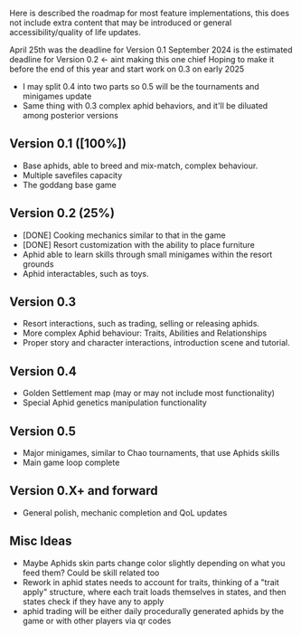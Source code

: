 Here is described the roadmap for most feature implementations, this does not include extra content that may be introduced or general accessibility/quality of life updates.

April 25th was the deadline for Version 0.1
September 2024 is the estimated deadline for Version 0.2 <- aint making this one chief
Hoping to make it before the end of this year and start work on 0.3 on early 2025
+ I may split 0.4 into two parts so 0.5 will be the tournaments and minigames update
+ Same thing with 0.3 complex aphid behaviors, and it'll be diluated among posterior versions
## Version 0.1 ([100%])
- Base aphids, able to breed and mix-match, complex behaviour.
- Multiple savefiles capacity
- The goddang base game
## Version 0.2 (25%)
- [DONE] Cooking mechanics similar to that in the game
- [DONE] Resort customization with the ability to place furniture
- Aphid able to learn skills through small minigames within the resort grounds
- Aphid interactables, such as toys.
## Version 0.3
- Resort interactions, such as trading, selling or releasing aphids.
- More complex Aphid behaviour: Traits, Abilities and Relationships
- Proper story and character interactions, introduction scene and tutorial.
## Version 0.4
- Golden Settlement map (may or may not include most functionality)
- Special Aphid genetics manipulation functionality
## Version 0.5
- Major minigames, similar to Chao tournaments, that use Aphids skills
- Main game loop complete
## Version 0.X+ and forward
- General polish, mechanic completion and QoL updates

## Misc Ideas
+ Maybe Aphids skin parts change color slightly depending on what you feed them?
  Could be skill related too
+ Rework in aphid states needs to account for traits, thinking of a "trait apply" structure, where each trait loads themselves in states, and then states check if they have any to apply
+ aphid trading will be either daily procedurally generated aphids by the game or with other players via qr codes 
